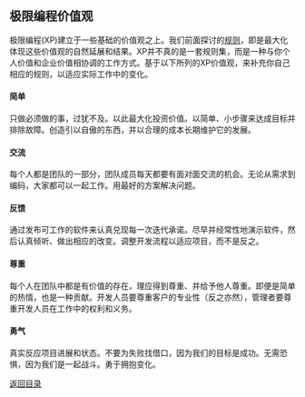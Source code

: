 ## 极限编程价值观

极限编程(XP)建立于一些基础的价值观之上。我们前面探讨的[规则](rules.md)，即是最大化体现这些价值观的自然延展和结果。XP并不真的是一套规则集，而是一种与你个人价值和企业价值相协调的工作方式。基于以下所列的XP价值观，来补充你自己相应的规则，以适应实际工作中的变化。

#### 简单 
只做必须做的事，过犹不及。以此最大化投资价值。以简单、小步骤来达成目标并排除故障。创造引以自傲的东西，并以合理的成本长期维护它的发展。

#### 交流
每个人都是团队的一部分，团队成员每天都要有面对面交流的机会。无论从需求到编码，大家都可以一起工作。用最好的方案解决问题。

#### 反馈 
通过发布可工作的软件来认真兑现每一次迭代承诺。尽早并经常性地演示软件，然后认真倾听、做出相应的改变。调整开发流程以适应项目，而不是反之。

#### 尊重 
每个人在团队中都是有价值的存在，理应得到尊重、并给予他人尊重。即便是简单的热情，也是一种贡献。开发人员要尊重客户的专业性（反之亦然），管理者要尊重开发人员在工作中的权利和义务。

#### 勇气 
真实反应项目进展和状态。不要为失败找借口，因为我们的目标是成功。无需恐惧，因为我们是一起战斗。勇于拥抱变化。


[返回目录](../../SUMMARY.md)
